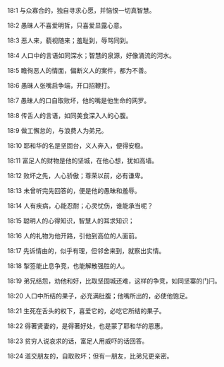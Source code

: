 <a id="1"></a>18:1  与众寡合的，独自寻求心愿，并恼恨一切真智慧。  

<a id="2"></a>18:2  愚昧人不喜爱明哲，只喜爱显露心意。  

<a id="3"></a>18:3  恶人来，藐视随来；羞耻到，辱骂同到。  

<a id="4"></a>18:4  人口中的言语如同深水；智慧的泉源，好像涌流的河水。  

<a id="5"></a>18:5  瞻徇恶人的情面，偏断义人的案件，都为不善。  

<a id="6"></a>18:6  愚昧人张嘴启争端，开口招鞭打。  

<a id="7"></a>18:7  愚昧人的口自取败坏，他的嘴是他生命的网罗。  

<a id="8"></a>18:8  传舌人的言语，如同美食深入人的心腹。  

<a id="9"></a>18:9  做工懈怠的，与浪费人为弟兄。  

<a id="10"></a>18:10  耶和华的名是坚固台，义人奔入，便得安稳。  

<a id="11"></a>18:11  富足人的财物是他的坚城，在他心想，犹如高墙。  

<a id="12"></a>18:12  败坏之先，人心骄傲；尊荣以前，必有谦卑。  

<a id="13"></a>18:13  未曾听完先回答的，便是他的愚昧和羞辱。  

<a id="14"></a>18:14  人有疾病，心能忍耐；心灵忧伤，谁能承当呢？  

<a id="15"></a>18:15  聪明人的心得知识，智慧人的耳求知识；  

<a id="16"></a>18:16  人的礼物为他开路，引他到高位的人面前。  

<a id="17"></a>18:17  先诉情由的，似乎有理，但邻舍来到，就察出实情。  

<a id="18"></a>18:18  掣签能止息争竞，也能解散强胜的人。  

<a id="19"></a>18:19  弟兄结怨，劝他和好，比取坚固城还难，这样的争竞，如同坚寨的门闩。  

<a id="20"></a>18:20  人口中所结的果子，必充满肚腹；他嘴所出的，必使他饱足。  

<a id="21"></a>18:21  生死在舌头的权下，喜爱它的，必吃它所结的果子。  

<a id="22"></a>18:22  得著贤妻的，是得著好处，也是蒙了耶和华的恩惠。  

<a id="23"></a>18:23  贫穷人说哀求的话，富足人用威吓的话回答。  

<a id="24"></a>18:24  滥交朋友的，自取败坏；但有一朋友，比弟兄更亲密。  
